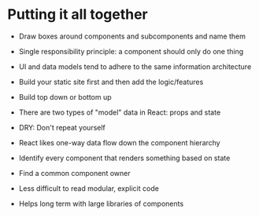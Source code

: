 # Putting it all together

  - Draw boxes around components and subcomponents and name them
  - Single responsibility principle: a component should only do one thing
  - UI and data models tend to adhere to the same information architecture

  - Build your static site first and then add the logic/features
  - Build top down or bottom up
  - There are two types of "model" data in React: props and state

  - DRY: Don't repeat yourself
  - React likes one-way data flow down the component hierarchy
  - Identify every component that renders something based on state
  - Find a common component owner
  - Less difficult to read modular, explicit code
  - Helps long term with large libraries of components